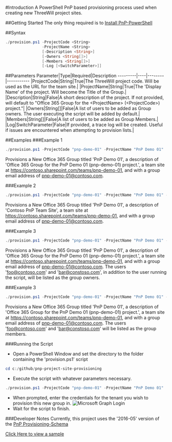 #Introduction 
A PowerShell PnP based provisioning process used when creating new ThreeWill project sites.

##Getting Started
The only thing required is to [Install PnP-PowerShell](https://github.com/SharePoint/PnP-PowerShell)

##Syntax
```powershell
./provision.ps1 -ProjectCode <String> 
                -ProjectName <String> 
                [-Description <String>] 
                [-Owners <String[]>] 
                [-Members <String[]>] 
                [-Log [<SwitchParameter>]]
```
##Parameters
Parameter|Type|Required|Description
---------|----|--------|-----------
|ProjectCode|String|True|The ThreeWill project code. Will be used as the URL for the team site.|
|ProjectName|String|True|The 'Display Name' of the project. Will become the Title of the Group.|
|Description|String|False|A short description of the project. If not provided, will default to "Office 365 Group for the \<ProjectName> (\<ProjectCode>) project."|
|Owners|String[]|False|A list of users to be added as Group owners. The user executing the script will be added by default.|
|Members|String[]|False|A list of users to be added as Group Members.|
|Log|SwitchParameter|False|If provided, a trace log will be created. Useful if issues are encountered when attempting to provision lists.|


##Examples
###Example 1
```powershell
./provision.ps1 -ProjectCode "pnp-demo-01" -ProjectName "PnP Demo 01" 
```
Provisions a New Office 365 Group titled 'PnP Demo 01', a description of 'Office 365 Group for the PnP Demo 01 (pnp-demo-01) project.', a team site at https://contoso.sharepoint.com/teams/pnp-demo-01, and with a group email address of pnp-demo-01@contoso.com.

###Example 2
```powershell
./provision.ps1 -ProjectCode "pnp-demo-01" -ProjectName "PnP Demo 01" -Description "Contoso PnP Team Site" 
```
Provisions a New Office 365 Group titled 'PnP Demo 01', a description of 'Contoso PnP Team Site', a team site at https://contoso.sharepoint.com/teams/pnp-demo-01, and with a group email address of pnp-demo-01@contoso.com.

###Example 3
```powershell
./provision.ps1 -ProjectCode "pnp-demo-01" -ProjectName "PnP Demo 01" -Owners "foo@contoso.com", "bar@contoso.com"
```
Provisions a New Office 365 Group titled 'PnP Demo 01', a description of 'Office 365 Group for the PnP Demo 01 (pnp-demo-01) project.', a team site at https://contoso.sharepoint.com/teams/pnp-demo-01, and with a group email address of pnp-demo-01@contoso.com. The users 'foo@contoso.com' and 'bar@constoso.com', in addition to the user running the script, will be listed as the group owners.

###Example 3
```powershell
./provision.ps1 -ProjectCode "pnp-demo-01" -ProjectName "PnP Demo 01" -Members "foo@contoso.com", "bar@contoso.com"
```
Provisions a New Office 365 Group titled 'PnP Demo 01', a description of 'Office 365 Group for the PnP Demo 01 (pnp-demo-01) project.', a team site at https://contoso.sharepoint.com/teams/pnp-demo-01, and with a group email address of pnp-demo-01@contoso.com. The users 'foo@contoso.com' and 'bar@constoso.com' will be listed as the group members.


###Running the Script
* Open a PowerShell Window and set the directory to the folder containing the 'provision.ps1' script
```powershell
cd c:/github/pnp-project-site-provisioning
```
* Execute the script with whatever parameters necessary.
```powershell
./provision.ps1 -ProjectCode "pnp-demo-01" -ProjectName "PnP Demo 01"
```
* When prompted, enter the credentials for the tenant you wish to provision this new group in.
![Microsoft Graph Login][msgraph-login]
* Wait for the script to finish.

###Developer Notes
Currently, this project uses the '2016-05' version of the [PnP Provisioning-Schema](https://github.com/SharePoint/PnP-Provisioning-Schema)

[Click Here to view a sample](https://github.com/SharePoint/PnP-Provisioning-Schema/blob/master/Samples/ProvisioningSchema-2016-05-FullSample-02.xml) 

[msgraph-login]: https://github.com/threewill/pnp-project-site-provisioning/blob/master/images/pnp-msgraph-login.jpg "Microsoft Graph Login Window"
